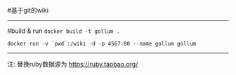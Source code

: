 #基于git的wiki

---
#build & run
`docker build -t gollum .`

```
docker run -v `pwd`:/wiki -d -p 4567:80 --name gollum gollum
```

---

注: 替换ruby数据源为 https://ruby.taobao.org/
